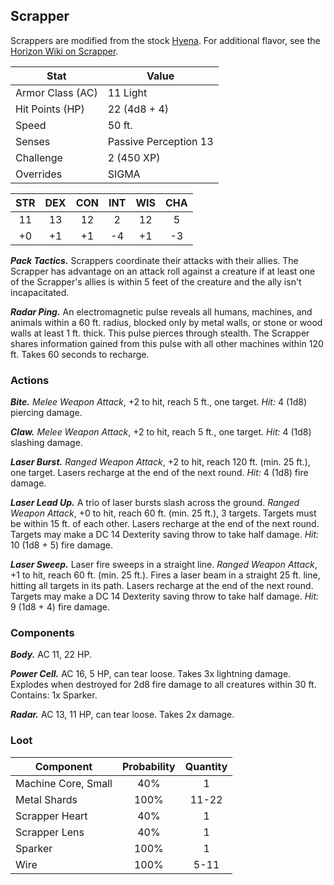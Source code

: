 <!-- +template machine scrapper dnd5ecombat -->

## Scrapper

Scrappers are modified from the stock [Hyena](https://www.dndbeyond.com/monsters/hyena).
For additional flavor, see the [Horizon Wiki on Scrapper](https://horizon.fandom.com/wiki/Scrapper).

| Stat | Value |
| ---- | ----- |
| Armor Class (AC) | 11 Light |
| Hit Points (HP) | 22 (4d8 + 4) |
| Speed | 50 ft. |
| Senses | Passive Perception 13 |
| Challenge | 2 (450 XP) |
| Overrides | SIGMA |

| STR | DEX | CON | INT | WIS | CHA |
| :---: | :---: | :---: | :---: | :---: | :---: |
| 11 | 13 | 12 | 2 | 12 | 5 |
| +0 | +1 | +1 | -4 | +1 | -3 |

_**Pack Tactics.**_
Scrappers coordinate their attacks with their allies.
The Scrapper has advantage on an attack roll against a creature if at least one of the Scrapper's allies is within 5 feet of the creature and the ally isn't incapacitated.

_**Radar Ping.**_
An electromagnetic pulse reveals all humans, machines, and animals within a 60 ft. radius, blocked only by metal walls, or stone or wood walls at least 1 ft. thick.
This pulse pierces through stealth.
The Scrapper shares information gained from this pulse with all other machines within 120 ft.
Takes 60 seconds to recharge.

### Actions

_**Bite.**_
_Melee Weapon Attack_, +2 to hit, reach 5 ft., one target.
_Hit:_ 4 (1d8) piercing damage.

_**Claw.**_
_Melee Weapon Attack_, +2 to hit, reach 5 ft., one target.
_Hit:_ 4 (1d8) slashing damage.

_**Laser Burst.**_
_Ranged Weapon Attack_, +2 to hit, reach 120 ft. (min. 25 ft.), one target.
Lasers recharge at the end of the next round.
_Hit:_ 4 (1d8) fire damage.

_**Laser Lead Up.**_
A trio of laser bursts slash across the ground.
_Ranged Weapon Attack_, +0 to hit, reach 60 ft. (min. 25 ft.), 3 targets.
Targets must be within 15 ft. of each other.
Lasers recharge at the end of the next round.
Targets may make a DC 14 Dexterity saving throw to take half damage.
_Hit:_ 10 (1d8 + 5) fire damage.

_**Laser Sweep.**_
Laser fire sweeps in a straight line.
_Ranged Weapon Attack_, +1 to hit, reach 60 ft. (min. 25 ft.).
Fires a laser beam in a straight 25 ft. line, hitting all targets in its path.
Lasers recharge at the end of the next round.
Targets may make a DC 14 Dexterity saving throw to take half damage.
_Hit:_ 9 (1d8 + 4) fire damage.

### Components

_**Body.**_
AC 11, 22 HP.

_**Power Cell.**_
AC 16, 5 HP, can tear loose.
Takes 3x lightning damage.
Explodes when destroyed for 2d8 fire damage to all creatures within 30 ft.
Contains: 1x Sparker.

_**Radar.**_
AC 13, 11 HP, can tear loose.
Takes 2x damage.

### Loot

| Component | Probability | Quantity |
| --- | :---: | :---: |
| Machine Core, Small | 40% | 1 |
| Metal Shards | 100% | 11-22 |
| Scrapper Heart | 40% | 1 |
| Scrapper Lens | 40% | 1 |
| Sparker | 100% | 1 |
| Wire | 100% | 5-11 |


<!-- -template machine scrapper dnd5ecombat -->
